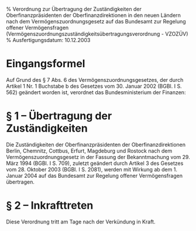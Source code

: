 % Verordnung zur Übertragung der Zuständigkeiten der Oberfinanzpräsidenten der Oberfinanzdirektionen in den neuen Ländern nach dem Vermögenszuordnungsgesetz auf das Bundesamt zur Regelung offener Vermögensfragen  (Vermögenszuordnungszuständigkeitsübertragungsverordnung - VZOZÜV)
% Ausfertigungsdatum: 10.12.2003
 
# Eingangsformel

Auf Grund des § 7 Abs. 6 des Vermögenszuordnungsgesetzes, der durch Artikel 1 Nr. 1 Buchstabe b des Gesetzes vom 30. Januar 2002 (BGBl. I S. 562) geändert worden ist, verordnet das Bundesministerium der Finanzen:

# § 1 – Übertragung der Zuständigkeiten

Die Zuständigkeiten der Oberfinanzpräsidenten der Oberfinanzdirektionen Berlin, Chemnitz, Cottbus, Erfurt, Magdeburg und Rostock nach dem Vermögenszuordnungsgesetz in der Fassung der Bekanntmachung vom 29. März 1994 (BGBl. I S. 709), zuletzt geändert durch Artikel 3 des Gesetzes vom 28. Oktober 2003 (BGBl. I S. 2081), werden mit Wirkung ab dem 1. Januar 2004 auf das Bundesamt zur Regelung offener Vermögensfragen übertragen.

# § 2 – Inkrafttreten

Diese Verordnung tritt am Tage nach der Verkündung in Kraft.
